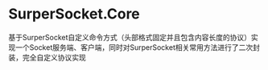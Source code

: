 # SurperSocket.Core
基于SurperSocket自定义命令方式（头部格式固定并且包含内容长度的协议）实现一个Socket服务端、客户端，同时对SurperSocket相关常用方法进行了二次封装，完全自定义协议实现
